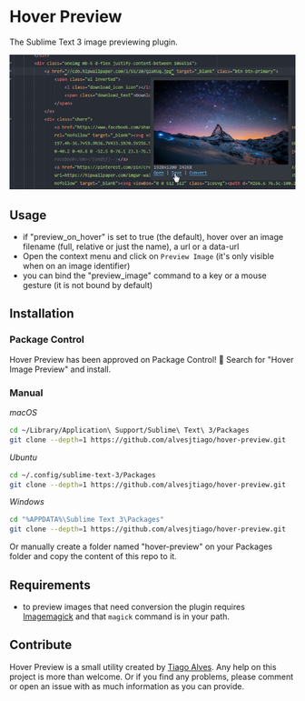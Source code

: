 # Hover Preview

The Sublime Text 3 image previewing plugin.

![Screenshot of Hover Preview, a plugin for Sublime Text 3 by @alvesjtiago](hover_preview.png)

## Usage

- if "preview_on_hover" is set to true (the default), hover over an image filename (full, relative or just the name), a url or a data-url
- Open the context menu and click on `Preview Image` (it's only visible when on an image identifier)
- you can bind the "preview_image" command to a key or a mouse gesture (it is not bound by default)

## Installation

### Package Control

Hover Preview has been approved on Package Control! 🎉
Search for "Hover Image Preview" and install.

### Manual

_macOS_
```sh
cd ~/Library/Application\ Support/Sublime\ Text\ 3/Packages
git clone --depth=1 https://github.com/alvesjtiago/hover-preview.git
```

_Ubuntu_
```sh
cd ~/.config/sublime-text-3/Packages
git clone --depth=1 https://github.com/alvesjtiago/hover-preview.git
```

_Windows_
```sh
cd "%APPDATA%\Sublime Text 3\Packages"
git clone --depth=1 https://github.com/alvesjtiago/hover-preview.git
```

Or manually create a folder named "hover-preview" on your Packages folder and copy the content of this repo to it.

## Requirements

- to preview images that need conversion the plugin requires [Imagemagick](https://www.imagemagick.org/script/download.php) and that `magick` command is in your path.


## Contribute

Hover Preview is a small utility created by [Tiago Alves](https://twitter.com/alvesjtiago).
Any help on this project is more than welcome. Or if you find any problems, please comment or open an issue with as much information as you can provide.
